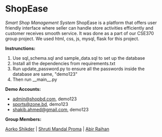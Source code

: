 # ShopEase
_Smart Shop Management System_
ShopEase is a platform that offers user friendly interface where seller can handle store activities efficiently and customer receives smooth service.
It was done as a part of our CSE370 group project. We used html, css, js, mysql, flask for this project.

**Instrunctions:**
1. Use sql_schema.sql and sample_data.sql to set up the database
2. Install all the dependencies from requirements.txt
3. Run update_password.py to ensure all the passwords inside the database are same, "demo123"
4. Then run \_\_main__.py

**Demo Accounts:**
- admin@shopbd.com, demo123
- sports@zone.bd, demo123
- shakib.ahmed@gmail.com, demo123

**Group Members:**  

[Aorko Shikder](https://aleister03.github.io/) | [Shruti Mandal Proma](https://github.com/shrutipromamandal-prog) | [Abir Raihan](https://github.com/abirraihan047)
